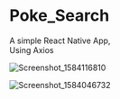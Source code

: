 # Poke_Search
A simple React Native App,<br>
Using Axios

![Screenshot_1584116810](https://user-images.githubusercontent.com/42890838/88637609-04c8c000-d0d8-11ea-9649-2d453ea93513.png)


![Screenshot_1584046732](https://user-images.githubusercontent.com/42890838/88637773-380b4f00-d0d8-11ea-853b-23ed58f50b88.png)

